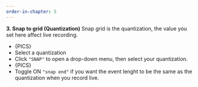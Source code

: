 ```yaml
---
order-in-chapter: 5
---
```


**3. Snap to grid (Quantization)**
Snap grid is the quantization, the value you set here affect live recording.
- {PICS}
- Select a quantization
- Click `"SNAP"` to open a drop-down menu, then select your quantization.
- {PICS}
- Toggle ON `"snap end"` if you want the event lenght to be the same as the quantization when you record live.
